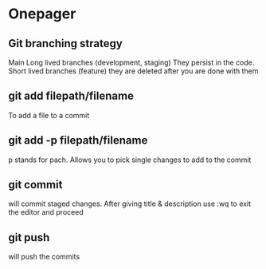 # Onepager

## Git branching strategy
Main
Long lived branches (development, staging) They persist in the code. 
Short lived branches (feature) they are deleted after you are done with them

## git add filepath/filename
To add a file to a commit

## git add -p filepath/filename
p stands for pach. Allows you to pick single changes to add to the commit

## git commit
will commit staged changes. After giving title & description use :wq to exit the editor and proceed

## git push
will push the commits
